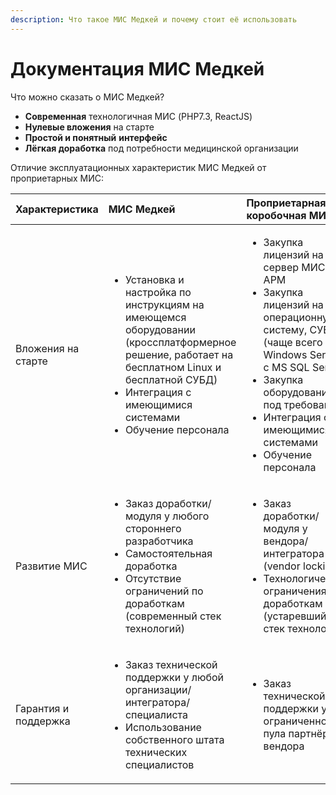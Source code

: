 ```yaml
---
description: Что такое МИС Медкей и почему стоит её использовать
---
```


# Документация МИС Медкей

Что можно сказать о МИС Медкей?

* **Современная** технологичная МИС \(PHP7.3, ReactJS\)
* **Нулевые вложения** на старте
* **Простой и понятный** **интерфейс**
* **Лёгкая доработка** под потребности медицинской организации

Отличие эксплуатационных характеристик МИС Медкей от проприетарных МИС:

<table>
  <thead>
    <tr>
      <th style="text-align:left">&#x425;&#x430;&#x440;&#x430;&#x43A;&#x442;&#x435;&#x440;&#x438;&#x441;&#x442;&#x438;&#x43A;&#x430;</th>
      <th
      style="text-align:left">&#x41C;&#x418;&#x421; &#x41C;&#x435;&#x434;&#x43A;&#x435;&#x439;</th>
        <th
        style="text-align:left">&#x41F;&#x440;&#x43E;&#x43F;&#x440;&#x438;&#x435;&#x442;&#x430;&#x440;&#x43D;&#x430;&#x44F;
          &#x43A;&#x43E;&#x440;&#x43E;&#x431;&#x43E;&#x447;&#x43D;&#x430;&#x44F;
          &#x41C;&#x418;&#x421;</th>
    </tr>
  </thead>
  <tbody>
    <tr>
      <td style="text-align:left">&#x412;&#x43B;&#x43E;&#x436;&#x435;&#x43D;&#x438;&#x44F; &#x43D;&#x430;
        &#x441;&#x442;&#x430;&#x440;&#x442;&#x435;</td>
      <td style="text-align:left">
        <ul>
          <li>&#x423;&#x441;&#x442;&#x430;&#x43D;&#x43E;&#x432;&#x43A;&#x430; &#x438;
            &#x43D;&#x430;&#x441;&#x442;&#x440;&#x43E;&#x439;&#x43A;&#x430; &#x43F;&#x43E;
            &#x438;&#x43D;&#x441;&#x442;&#x440;&#x443;&#x43A;&#x446;&#x438;&#x44F;&#x43C;
            &#x43D;&#x430; &#x438;&#x43C;&#x435;&#x44E;&#x449;&#x435;&#x43C;&#x441;&#x44F;
            &#x43E;&#x431;&#x43E;&#x440;&#x443;&#x434;&#x43E;&#x432;&#x430;&#x43D;&#x438;&#x438;
            (&#x43A;&#x440;&#x43E;&#x441;&#x441;&#x43F;&#x43B;&#x430;&#x442;&#x444;&#x43E;&#x440;&#x43C;&#x435;&#x440;&#x43D;&#x43E;&#x435;
            &#x440;&#x435;&#x448;&#x435;&#x43D;&#x438;&#x435;, &#x440;&#x430;&#x431;&#x43E;&#x442;&#x430;&#x435;&#x442;
            &#x43D;&#x430; &#x431;&#x435;&#x441;&#x43F;&#x43B;&#x430;&#x442;&#x43D;&#x43E;&#x43C;
            Linux &#x438; &#x431;&#x435;&#x441;&#x43F;&#x43B;&#x430;&#x442;&#x43D;&#x43E;&#x439;
            &#x421;&#x423;&#x411;&#x414;)</li>
          <li>&#x418;&#x43D;&#x442;&#x435;&#x433;&#x440;&#x430;&#x446;&#x438;&#x44F;
            &#x441; &#x438;&#x43C;&#x435;&#x44E;&#x449;&#x438;&#x43C;&#x438;&#x441;&#x44F;
            &#x441;&#x438;&#x441;&#x442;&#x435;&#x43C;&#x430;&#x43C;&#x438;</li>
          <li>&#x41E;&#x431;&#x443;&#x447;&#x435;&#x43D;&#x438;&#x435; &#x43F;&#x435;&#x440;&#x441;&#x43E;&#x43D;&#x430;&#x43B;&#x430;</li>
        </ul>
      </td>
      <td style="text-align:left">
        <ul>
          <li>&#x417;&#x430;&#x43A;&#x443;&#x43F;&#x43A;&#x430; &#x43B;&#x438;&#x446;&#x435;&#x43D;&#x437;&#x438;&#x439;
            &#x43D;&#x430; &#x441;&#x435;&#x440;&#x432;&#x435;&#x440; &#x41C;&#x418;&#x421;
            &#x438; &#x410;&#x420;&#x41C;</li>
          <li>&#x417;&#x430;&#x43A;&#x443;&#x43F;&#x43A;&#x430; &#x43B;&#x438;&#x446;&#x435;&#x43D;&#x437;&#x438;&#x439;
            &#x43D;&#x430; &#x43E;&#x43F;&#x435;&#x440;&#x430;&#x446;&#x438;&#x43E;&#x43D;&#x43D;&#x443;&#x44E;
            &#x441;&#x438;&#x441;&#x442;&#x435;&#x43C;&#x443;, &#x421;&#x423;&#x411;&#x414;
            (&#x447;&#x430;&#x449;&#x435; &#x432;&#x441;&#x435;&#x433;&#x43E; MS Windows
            Server &#x441; MS SQL Server)</li>
          <li>&#x417;&#x430;&#x43A;&#x443;&#x43F;&#x43A;&#x430; &#x43E;&#x431;&#x43E;&#x440;&#x443;&#x434;&#x43E;&#x432;&#x430;&#x43D;&#x438;&#x44F;
            &#x43F;&#x43E;&#x434; &#x442;&#x440;&#x435;&#x431;&#x43E;&#x432;&#x430;&#x43D;&#x438;&#x44F;</li>
          <li>&#x418;&#x43D;&#x442;&#x435;&#x433;&#x440;&#x430;&#x446;&#x438;&#x44F;
            &#x441; &#x438;&#x43C;&#x435;&#x44E;&#x449;&#x438;&#x43C;&#x438;&#x441;&#x44F;
            &#x441;&#x438;&#x441;&#x442;&#x435;&#x43C;&#x430;&#x43C;&#x438;</li>
          <li>&#x41E;&#x431;&#x443;&#x447;&#x435;&#x43D;&#x438;&#x435; &#x43F;&#x435;&#x440;&#x441;&#x43E;&#x43D;&#x430;&#x43B;&#x430;</li>
        </ul>
      </td>
    </tr>
    <tr>
      <td style="text-align:left">&#x420;&#x430;&#x437;&#x432;&#x438;&#x442;&#x438;&#x435; &#x41C;&#x418;&#x421;</td>
      <td
      style="text-align:left">
        <ul>
          <li>&#x417;&#x430;&#x43A;&#x430;&#x437; &#x434;&#x43E;&#x440;&#x430;&#x431;&#x43E;&#x442;&#x43A;&#x438;/&#x43C;&#x43E;&#x434;&#x443;&#x43B;&#x44F;
            &#x443; &#x43B;&#x44E;&#x431;&#x43E;&#x433;&#x43E; &#x441;&#x442;&#x43E;&#x440;&#x43E;&#x43D;&#x43D;&#x435;&#x433;&#x43E;
            &#x440;&#x430;&#x437;&#x440;&#x430;&#x431;&#x43E;&#x442;&#x447;&#x438;&#x43A;&#x430;</li>
          <li>&#x421;&#x430;&#x43C;&#x43E;&#x441;&#x442;&#x43E;&#x44F;&#x442;&#x435;&#x43B;&#x44C;&#x43D;&#x430;&#x44F;
            &#x434;&#x43E;&#x440;&#x430;&#x431;&#x43E;&#x442;&#x43A;&#x430;</li>
          <li>&#x41E;&#x442;&#x441;&#x443;&#x442;&#x441;&#x442;&#x432;&#x438;&#x435;
            &#x43E;&#x433;&#x440;&#x430;&#x43D;&#x438;&#x447;&#x435;&#x43D;&#x438;&#x439;
            &#x43F;&#x43E; &#x434;&#x43E;&#x440;&#x430;&#x431;&#x43E;&#x442;&#x43A;&#x430;&#x43C;
            (&#x441;&#x43E;&#x432;&#x440;&#x435;&#x43C;&#x435;&#x43D;&#x43D;&#x44B;&#x439;
            &#x441;&#x442;&#x435;&#x43A; &#x442;&#x435;&#x445;&#x43D;&#x43E;&#x43B;&#x43E;&#x433;&#x438;&#x439;)</li>
        </ul>
        </td>
        <td style="text-align:left">
          <ul>
            <li>&#x417;&#x430;&#x43A;&#x430;&#x437; &#x434;&#x43E;&#x440;&#x430;&#x431;&#x43E;&#x442;&#x43A;&#x438;/&#x43C;&#x43E;&#x434;&#x443;&#x43B;&#x44F;
              &#x443; &#x432;&#x435;&#x43D;&#x434;&#x43E;&#x440;&#x430;/&#x438;&#x43D;&#x442;&#x435;&#x433;&#x440;&#x430;&#x442;&#x43E;&#x440;&#x430;
              (vendor locking)</li>
            <li>&#x422;&#x435;&#x445;&#x43D;&#x43E;&#x43B;&#x43E;&#x433;&#x438;&#x447;&#x435;&#x441;&#x43A;&#x438;&#x435;
              &#x43E;&#x433;&#x440;&#x430;&#x43D;&#x438;&#x447;&#x435;&#x43D;&#x438;&#x44F;
              &#x43F;&#x43E; &#x434;&#x43E;&#x440;&#x430;&#x431;&#x43E;&#x442;&#x43A;&#x430;&#x43C;
              (&#x443;&#x441;&#x442;&#x430;&#x440;&#x435;&#x432;&#x448;&#x438;&#x439;
              &#x441;&#x442;&#x435;&#x43A; &#x442;&#x435;&#x445;&#x43D;&#x43E;&#x43B;&#x43E;&#x433;&#x438;&#x439;)</li>
          </ul>
        </td>
    </tr>
    <tr>
      <td style="text-align:left">&#x413;&#x430;&#x440;&#x430;&#x43D;&#x442;&#x438;&#x44F; &#x438; &#x43F;&#x43E;&#x434;&#x434;&#x435;&#x440;&#x436;&#x43A;&#x430;</td>
      <td
      style="text-align:left">
        <ul>
          <li>&#x417;&#x430;&#x43A;&#x430;&#x437; &#x442;&#x435;&#x445;&#x43D;&#x438;&#x447;&#x435;&#x441;&#x43A;&#x43E;&#x439;
            &#x43F;&#x43E;&#x434;&#x434;&#x435;&#x440;&#x436;&#x43A;&#x438; &#x443;
            &#x43B;&#x44E;&#x431;&#x43E;&#x439; &#x43E;&#x440;&#x433;&#x430;&#x43D;&#x438;&#x437;&#x430;&#x446;&#x438;&#x438;/&#x438;&#x43D;&#x442;&#x435;&#x433;&#x440;&#x430;&#x442;&#x43E;&#x440;&#x430;/&#x441;&#x43F;&#x435;&#x446;&#x438;&#x430;&#x43B;&#x438;&#x441;&#x442;&#x430;</li>
          <li>&#x418;&#x441;&#x43F;&#x43E;&#x43B;&#x44C;&#x437;&#x43E;&#x432;&#x430;&#x43D;&#x438;&#x435;
            &#x441;&#x43E;&#x431;&#x441;&#x442;&#x432;&#x435;&#x43D;&#x43D;&#x43E;&#x433;&#x43E;
            &#x448;&#x442;&#x430;&#x442;&#x430; &#x442;&#x435;&#x445;&#x43D;&#x438;&#x447;&#x435;&#x441;&#x43A;&#x438;&#x445;
            &#x441;&#x43F;&#x435;&#x446;&#x438;&#x430;&#x43B;&#x438;&#x441;&#x442;&#x43E;&#x432;</li>
        </ul>
        </td>
        <td style="text-align:left">
          <ul>
            <li>&#x417;&#x430;&#x43A;&#x430;&#x437; &#x442;&#x435;&#x445;&#x43D;&#x438;&#x447;&#x435;&#x441;&#x43A;&#x43E;&#x439;
              &#x43F;&#x43E;&#x434;&#x434;&#x435;&#x440;&#x436;&#x43A;&#x438; &#x443;
              &#x43E;&#x433;&#x440;&#x430;&#x43D;&#x438;&#x447;&#x435;&#x43D;&#x43D;&#x43E;&#x433;&#x43E;
              &#x43F;&#x443;&#x43B;&#x430; &#x43F;&#x430;&#x440;&#x442;&#x43D;&#x451;&#x440;&#x43E;&#x432;
              &#x432;&#x435;&#x43D;&#x434;&#x43E;&#x440;&#x430;</li>
          </ul>
        </td>
    </tr>
  </tbody>
</table>